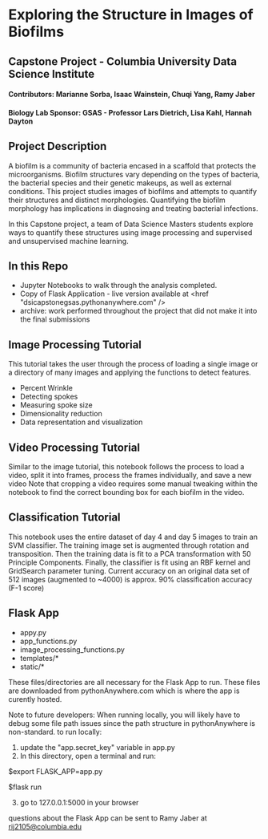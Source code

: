 # Exploring the Structure in Images of Biofilms
## Capstone Project - Columbia University Data Science Institute
#### Contributors: Marianne Sorba, Isaac Wainstein, Chuqi Yang, Ramy Jaber
#### Biology Lab Sponsor: GSAS - Professor Lars Dietrich, Lisa Kahl, Hannah Dayton

## Project Description
A biofilm is a community of bacteria encased in a scaffold that protects the microorganisms. Biofilm structures vary depending on the types of bacteria, the bacterial species and their genetic makeups, as well as external conditions. This project studies images of biofilms and attempts to quantify their structures and distinct morphologies. Quantifying the biofilm morphology has implications in diagnosing and treating bacterial infections.

In this Capstone project, a team of Data Science Masters students explore ways to quantify these structures using image processing and supervised and unsupervised machine learning. 

## In this Repo
- Jupyter Notebooks to walk through the analysis completed. 
- Copy of Flask Application - live version available at <href "dsicapstonegsas.pythonanywhere.com" />
- archive: work performed throughout the project that did not make it into the final submissions

## Image Processing Tutorial
This tutorial takes the user through the process of loading a single image or a directory of many images and applying the functions to detect features. 
- Percent Wrinkle
- Detecting spokes
- Measuring spoke size
- Dimensionality reduction
- Data representation and visualization

## Video Processing Tutorial
Similar to the image tutorial, this notebook follows the process to load a video, split it into frames, process the frames individually, and save a new video
Note that cropping a video requires some manual tweaking within the notebook to find the correct bounding box for each biofilm in the video. 

## Classification Tutorial
This notebook uses the entire dataset of day 4 and day 5 images to train an SVM classifier. The training image set is augmented through rotation and transposition. Then the training data is fit to a PCA transformation with 50 Principle Components. Finally, the classifier is fit using an RBF kernel and GridSearch parameter tuning. Current accuracy on an original data set of 512 images (augmented to ~4000) is approx. 90% classification accuracy (F-1 score)


## Flask App
- appy.py
- app_functions.py
- image_processing_functions.py
- templates/*
- static/*

These files/directories are all necessary for the Flask App to run. These files are downloaded from pythonAnywhere.com which is where the app is curently hosted. 

Note to future developers: When running locally, you will likely have to debug some file path issues since the path structure in pythonAnywhere is non-standard. 
to run locally: 
1. update the "app.secret_key" variable in app.py
2. In this directory, open a terminal and run:

$export FLASK_APP=app.py

$flask run

3. go to 127.0.0.1:5000 in your browser

questions about the Flask App can be sent to Ramy Jaber at rij2105@columbia.edu
